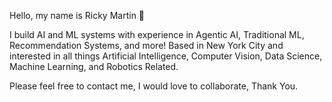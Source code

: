 Hello, my name is Ricky Martin :wave:

I build AI and ML systems with experience in Agentic AI, Traditional ML, Recommendation Systems, and more! Based in New York City and interested in all things Artificial Intelligence, 
Computer Vision, Data Science, Machine Learning, and Robotics Related. 

Please feel free to contact me, I would love to collaborate, Thank You.

<!-- ![Rickys's GitHub stats](https://github-readme-stats.vercel.app/api?username=rickymartin-dev&show_icons=true&theme=ambient_gradient) -->
<!-- [![Top Langs](https://github-readme-stats.vercel.app/api/top-langs/?username=rickymartin-dev)] -->
